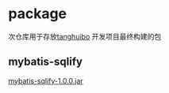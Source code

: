 # package

次仓库用于存放[tanghuibo](https://github.com/tanghuibo) 开发项目最终构建的包

## mybatis-sqlify

[mybatis-sqlify-1.0.0.jar](https://raw.githubusercontent.com/tanghuibo/package/master/mybatis-sqlify/mybatis-sqlify-1.0.0.jar)
